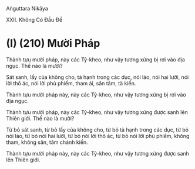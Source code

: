 Aṅguttara Nikāya

XXII. Không Có Ðầu Ðề

# (I) (210) Mười Pháp

Thành tựu mười pháp, này các Tỷ-kheo, như vậy tương xứng bị rơi vào địa ngục. Thế nào là mười?

Sát sanh, lấy của không cho, tà hạnh trong các dục, nói láo, nói hai lưỡi, nói lời thô ác, nói lời phù phiếm, tham ái, sân tâm, tà kiến.

Thành tựu mười pháp này, này các Tỷ-kheo, như vậy tương xứng bị rơi vào địa ngục.

Thành tựu mười pháp, này các Tỷ-kheo, như vậy tương xứng được sanh lên Thiên giới. Thế nào là mười?

Từ bỏ sát sanh, từ bỏ lấy của không cho, từ bỏ tà hạnh trong các dục, từ bỏ nói láo, từ bỏ nói hai lưỡi, từ bỏ nói lời thô ác, từ bỏ nói lời phù phiếm, không tham, không sân, tâm chánh kiến.

Thành tựu mười pháp này, này các Tỷ-kheo, như vậy tương xứng được sanh lên Thiên giới.

